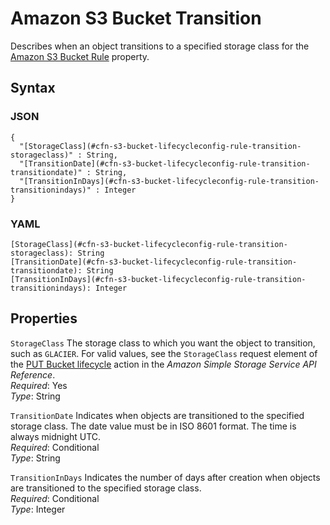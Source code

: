 # Amazon S3 Bucket Transition<a name="aws-properties-s3-bucket-lifecycleconfig-rule-transition"></a>

Describes when an object transitions to a specified storage class for the [Amazon S3 Bucket Rule](aws-properties-s3-bucket-lifecycleconfig-rule.md) property\.

## Syntax<a name="w3ab2c21c14e1796b5"></a>

### JSON<a name="aws-properties-s3-bucket-lifecycleconfig-rule-transition-syntax.json"></a>

```
{
  "[StorageClass](#cfn-s3-bucket-lifecycleconfig-rule-transition-storageclass)" : String,
  "[TransitionDate](#cfn-s3-bucket-lifecycleconfig-rule-transition-transitiondate)" : String,
  "[TransitionInDays](#cfn-s3-bucket-lifecycleconfig-rule-transition-transitionindays)" : Integer
}
```

### YAML<a name="aws-properties-s3-bucket-lifecycleconfig-rule-transition-syntax.yaml"></a>

```
[StorageClass](#cfn-s3-bucket-lifecycleconfig-rule-transition-storageclass): String
[TransitionDate](#cfn-s3-bucket-lifecycleconfig-rule-transition-transitiondate): String
[TransitionInDays](#cfn-s3-bucket-lifecycleconfig-rule-transition-transitionindays): Integer
```

## Properties<a name="w3ab2c21c14e1796b7"></a>

`StorageClass`  <a name="cfn-s3-bucket-lifecycleconfig-rule-transition-storageclass"></a>
The storage class to which you want the object to transition, such as `GLACIER`\. For valid values, see the `StorageClass` request element of the [PUT Bucket lifecycle](http://docs.aws.amazon.com/AmazonS3/latest/API/RESTBucketPUTlifecycle.html) action in the *Amazon Simple Storage Service API Reference*\.  
*Required*: Yes  
*Type*: String

`TransitionDate`  <a name="cfn-s3-bucket-lifecycleconfig-rule-transition-transitiondate"></a>
Indicates when objects are transitioned to the specified storage class\. The date value must be in ISO 8601 format\. The time is always midnight UTC\.  
*Required*: Conditional  
*Type*: String

`TransitionInDays`  <a name="cfn-s3-bucket-lifecycleconfig-rule-transition-transitionindays"></a>
Indicates the number of days after creation when objects are transitioned to the specified storage class\.  
*Required*: Conditional  
*Type*: Integer
